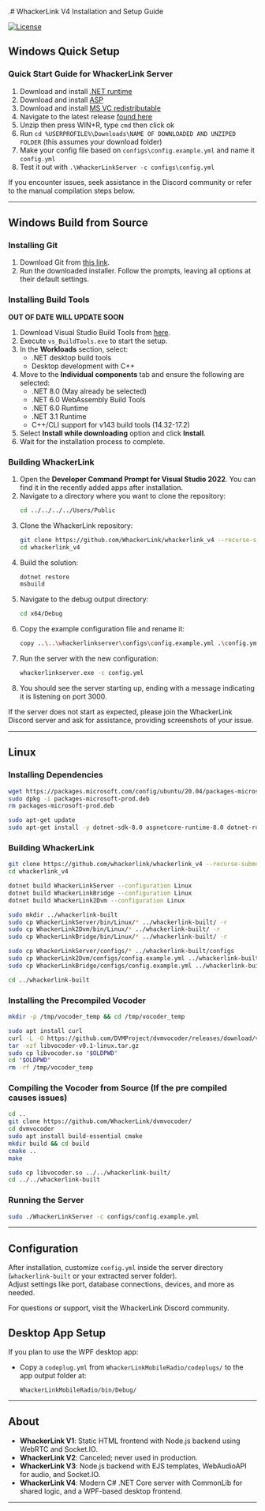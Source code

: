 .# WhackerLink V4 Installation and Setup Guide

[![License](https://img.shields.io/badge/License-AGPLv3-blue?style=for-the-badge)](https://www.gnu.org/licenses/agpl-3.0)

## Windows Quick Setup

### Quick Start Guide for WhackerLink Server
1. Download and install [.NET runtime](https://aka.ms/dotnet-core-applaunch?missing_runtime=true&arch=x86&rid=win-x86&os=win10&apphost_version=8.0.13)
2. Download and install [ASP](https://aka.ms/dotnet-core-applaunch?framework=Microsoft.AspNetCore.App&framework_version=8.0.0&arch=x86&rid=win-x86&os=win10)
3. Download and install [MS VC redistributable](https://aka.ms/vs/17/release/vc_redist.x86.exe)
4. Navigate to the latest release [found here](https://github.com/WhackerLink/whackerlink_v4/releases)
5. Unzip then press WIN+R, type `cmd` then click ok
6. Run `cd %USERPROFILE%\Downloads\NAME OF DOWNLOADED AND UNZIPED FOLDER` (this assumes your download folder)
7. Make your config file based on `configs\config.example.yml` and name it `config.yml`
8. Test it out with `.\WhackerLinkServer -c configs\config.yml`


If you encounter issues, seek assistance in the Discord community or refer to the manual compilation steps below.

---

## Windows Build from Source
### Installing Git
1. Download Git from [this link](https://github.com/git-for-windows/git/releases/download/v2.45.2.windows.1/Git-2.45.2-64-bit.exe).
2. Run the downloaded installer. Follow the prompts, leaving all options at their default settings.

### Installing Build Tools
**OUT OF DATE WILL UPDATE SOON**

1. Download Visual Studio Build Tools from [here](https://aka.ms/vs/17/release/vs_BuildTools.exe).
2. Execute `vs_BuildTools.exe` to start the setup.
3. In the **Workloads** section, select:
    - .NET desktop build tools
    - Desktop development with C++
4. Move to the **Individual components** tab and ensure the following are selected:
    - .NET 8.0 (May already be selected)
    - .NET 6.0 WebAssembly Build Tools
    - .NET 6.0 Runtime
    - .NET 3.1 Runtime
    - C++/CLI support for v143 build tools (14.32-17.2)
5. Select **Install while downloading** option and click **Install**.
6. Wait for the installation process to complete.

### Building WhackerLink
1. Open the **Developer Command Prompt for Visual Studio 2022**. You can find it in the recently added apps after installation.
2. Navigate to a directory where you want to clone the repository:
    ```bash
    cd ../../../../Users/Public
    ```
3. Clone the WhackerLink repository:
    ```bash
    git clone https://github.com/WhackerLink/whackerlink_v4 --recurse-submodules
    cd whackerlink_v4
    ```
4. Build the solution:
    ```bash
    dotnet restore
    msbuild
    ```
5. Navigate to the debug output directory:
    ```bash
    cd x64/Debug
    ```
6. Copy the example configuration file and rename it:
    ```bash
    copy ..\..\whackerlinkserver\configs\config.example.yml .\config.yml
    ```
7. Run the server with the new configuration:
    ```bash
    whackerlinkserver.exe -c config.yml
    ```
8. You should see the server starting up, ending with a message indicating it is listening on port 3000.

If the server does not start as expected, please join the WhackerLink Discord server and ask for assistance, providing screenshots of your issue.

---

## Linux
### Installing Dependencies
```sh
wget https://packages.microsoft.com/config/ubuntu/20.04/packages-microsoft-prod.deb -O packages-microsoft-prod.deb
sudo dpkg -i packages-microsoft-prod.deb
rm packages-microsoft-prod.deb

sudo apt-get update
sudo apt-get install -y dotnet-sdk-8.0 aspnetcore-runtime-8.0 dotnet-runtime-8.0 git
```

### Building WhackerLink
```sh
git clone https://github.com/whackerlink/whackerlink_v4 --recurse-submodules
cd whackerlink_v4

dotnet build WhackerLinkServer --configuration Linux
dotnet build WhackerLinkBridge --configuration Linux
dotnet build WhackerLink2Dvm --configuration Linux

sudo mkdir ../whackerlink-built
sudo cp WhackerLinkServer/bin/Linux/* ../whackerlink-built/ -r
sudo cp WhackerLink2Dvm/bin/Linux/* ../whackerlink-built/ -r
sudo cp WhackerLinkBridge/bin/Linux/* ../whackerlink-built/ -r

sudo cp WhackerLinkServer/configs/* ../whackerlink-built/configs
sudo cp WhackerLink2Dvm/configs/config.example.yml ../whackerlink-built/configs/whackerlinkdvm-config.yml
sudo cp WhackerLinkBridge/configs/config.example.yml ../whackerlink-built/configs/whackerlinkbridge-config.yml

cd ../whackerlink-built
```

### Installing the Precompiled Vocoder
```sh
mkdir -p /tmp/vocoder_temp && cd /tmp/vocoder_temp

sudo apt install curl
curl -L -O https://github.com/DVMProject/dvmvocoder/releases/download/v0.1/libvocoder-v0.1-linux.tar.gz
tar -xzf libvocoder-v0.1-linux.tar.gz
sudo cp libvocoder.so "$OLDPWD"
cd "$OLDPWD"
rm -rf /tmp/vocoder_temp
```

### Compiling the Vocoder from Source (If the pre compiled causes issues)
```sh
cd ..
git clone https://github.com/WhackerLink/dvmvocoder/
cd dvmvocoder
sudo apt install build-essential cmake
mkdir build && cd build
cmake ..
make

sudo cp libvocoder.so ../../whackerlink-built/
cd ../../whackerlink-built
```

### Running the Server
```sh
sudo ./WhackerLinkServer -c configs/config.example.yml
```

---

## Configuration
After installation, customize `config.yml` inside the server directory (`whackerlink-built` or your extracted server folder).  
Adjust settings like port, database connections, devices, and more as needed.

For questions or support, visit the WhackerLink Discord community.

## Desktop App Setup
If you plan to use the WPF desktop app:
- Copy a `codeplug.yml` from `WhackerLinkMobileRadio/codeplugs/` to the app output folder at:
  ```
  WhackerLinkMobileRadio/bin/Debug/
  ```

---
## About
- **WhackerLink V1**: Static HTML frontend with Node.js backend using WebRTC and Socket.IO.
- **WhackerLink V2**: Canceled; never used in production.
- **WhackerLink V3**: Node.js backend with EJS templates, WebAudioAPI for audio, and Socket.IO.
- **WhackerLink V4**: Modern C# .NET Core server with CommonLib for shared logic, and a WPF-based desktop frontend.

---
